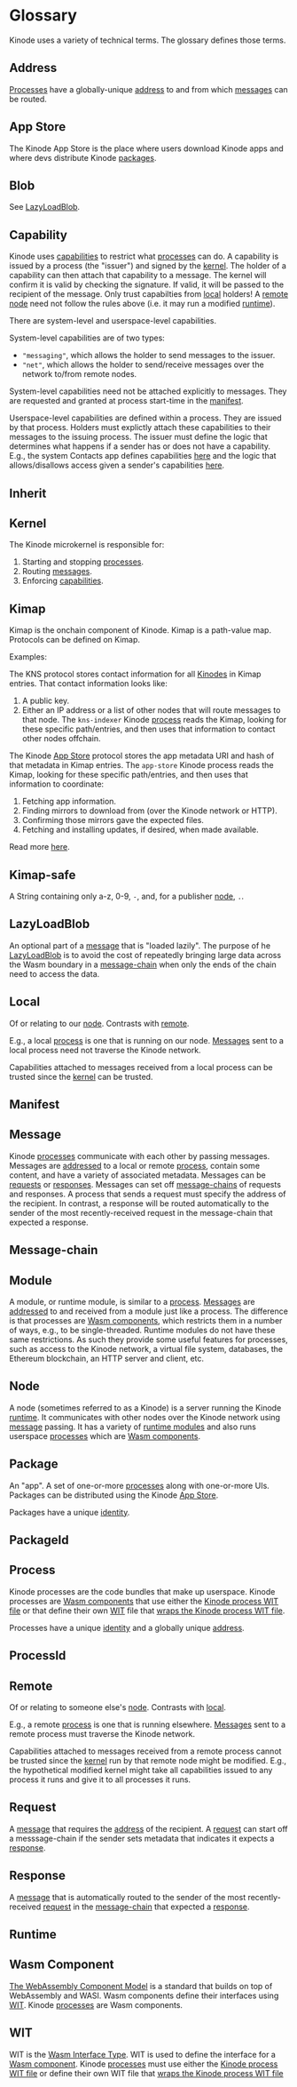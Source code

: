 # Glossary

Kinode uses a variety of technical terms.
The glossary defines those terms.

## Address

[Processes](#process) have a globally-unique [address](https://docs.rs/kinode_process_lib/latest/kinode_process_lib/kinode/process/standard/struct.Address.html) to and from which [messages](#message) can be routed.

## App Store

The Kinode App Store is the place where users download Kinode apps and where devs distribute Kinode [packages](#package).


## Blob

See [LazyLoadBlob](#LazyLoadBlob).

## Capability

Kinode uses [capabilities](https://docs.rs/kinode_process_lib/latest/kinode_process_lib/kinode/process/standard/struct.Capability.html) to restrict what [processes](#process) can do.
A capability is issued by a process (the "issuer") and signed by the [kernel](#kernel).
The holder of a capability can then attach that capability to a message.
The kernel will confirm it is valid by checking the signature.
If valid, it will be passed to the recipient of the message.
Only trust capabilties from [local](#local) holders!
A [remote](#remote) [node](#node) need not follow the rules above (i.e. it may run a modified [runtime](#runtime)).

There are system-level and userspace-level capabilities.

System-level capabilities are of two types:
- `"messaging"`, which allows the holder to send messages to the issuer.
- `"net"`, which allows the holder to send/receive messages over the network to/from remote nodes.

System-level capabilities need not be attached explicitly to messages.
They are requested and granted at process start-time in the [manifest](manifest).

Userspace-level capabilities are defined within a process.
They are issued by that process.
Holders must explictly attach these capabilities to their messages to the issuing process.
The issuer must define the logic that determines what happens if a sender has or does not have a capability.
E.g., the system Contacts app defines capabilities [here](https://github.com/kinode-dao/kinode/blob/main/kinode/packages/contacts/api/contacts%3Asys-v0.wit#L2-L7) and the logic that allows/disallows access given a sender's capabilities [here](https://github.com/kinode-dao/kinode/blob/main/kinode/packages/contacts/contacts/src/lib.rs#L291-L314).

## Inherit

## Kernel

The Kinode microkernel is responsible for:
1. Starting and stopping [processes](#process).
2. Routing [messages](#message).
3. Enforcing [capabilities](#capability).

## Kimap

Kimap is the onchain component of Kinode.
Kimap is a path-value map.
Protocols can be defined on Kimap.

Examples:

The KNS protocol stores contact information for all [Kinodes](#node) in Kimap entries.
That contact information looks like:
1. A public key.
2. Either an IP address or a list of other nodes that will route messages to that node.
The `kns-indexer` Kinode [process](#process) reads the Kimap, looking for these specific path/entries, and then uses that information to contact other nodes offchain.

The Kinode [App Store](#app-store) protocol stores the app metadata URI and hash of that metadata in Kimap entries.
The `app-store` Kinode process reads the Kimap, looking for these specific path/entries, and then uses that information to coordinate:
1. Fetching app information.
2. Finding mirrors to download from (over the Kinode network or HTTP).
3. Confirming those mirrors gave the expected files.
4. Fetching and installing updates, if desired, when made available.

Read more [here](./getting_started/kimap.md).

## Kimap-safe

A String containing only a-z, 0-9, `-`, and, for a publisher [node](#node), `.`.

## LazyLoadBlob

An optional part of a [message](#message) that is "loaded lazily".
The purpose of he [LazyLoadBlob](https://docs.rs/kinode_process_lib/latest/kinode_process_lib/kinode/process/standard/struct.LazyLoadBlob.html) is to avoid the cost of repeatedly bringing large data across the Wasm boundary in a [message-chain](#message-chain) when only the ends of the chain need to access the data.

## Local

Of or relating to our [node](#node).
Contrasts with [remote](#remote).

E.g., a local [process](#process) is one that is running on our node.
[Messages](#message) sent to a local process need not traverse the Kinode network.

Capabilities attached to messages received from a local process can be trusted since the [kernel](#kernel) can be trusted.

## Manifest

## Message

Kinode [processes](#process) communicate with each other by passing messages.
Messages are [addressed](#address) to a local or remote [process](#process), contain some content, and have a variety of associated metadata.
Messages can be [requests](#request) or [responses](#response).
Messages can set off [message-chains](#message-chain) of requests and responses.
A process that sends a request must specify the address of the recipient.
In contrast, a response will be routed automatically to the sender of the most recently-received request in the message-chain that expected a response.

## Message-chain

## Module

A module, or runtime module, is similar to a [process](#process).
[Messages](#message) are [addressed](#address) to and received from a module just like a process.
The difference is that processes are [Wasm components](#wasm-component), which restricts them in a number of ways, e.g., to be single-threaded.
Runtime modules do not have these same restrictions.
As such they provide some useful features for processes, such as access to the Kinode network, a virtual file system, databases, the Ethereum blockchain, an HTTP server and client, etc.

## Node

A node (sometimes referred to as a Kinode) is a server running the Kinode [runtime](#runtime).
It communicates with other nodes over the Kinode network using [message](#message) passing.
It has a variety of [runtime modules](#module) and also runs userspace [processes](#process) which are [Wasm components](#component).

## Package

An "app".
A set of one-or-more [processes](#process) along with one-or-more UIs.
Packages can be distributed using the Kinode [App Store](#app-store).

Packages have a unique [identity](https://docs.rs/kinode_process_lib/latest/kinode_process_lib/kinode/process/standard/struct.PackageId.html).

## PackageId

## Process

Kinode processes are the code bundles that make up userspace.
Kinode processes are [Wasm components](#wasm-component) that use either the [Kinode process WIT file](https://github.com/kinode-dao/kinode-wit/blob/v1.0.0/kinode.wit) or that define their own [WIT](#wit) file that [wraps the Kinode process WIT file](./cookbook/package_apis.md).

Processes have a unique [identity](https://docs.rs/kinode_process_lib/latest/kinode_process_lib/kinode/process/standard/struct.ProcessId.html) and a globally unique [address](#address).

## ProcessId

## Remote

Of or relating to someone else's [node](#node).
Contrasts with [local](#local).

E.g., a remote [process](#process) is one that is running elsewhere.
[Messages](#message) sent to a remote process must traverse the Kinode network.

Capabilities attached to messages received from a remote process cannot be trusted since the [kernel](#kernel) run by that remote node might be modified.
E.g., the hypothetical modified kernel might take all capabilities issued to any process it runs and give it to all processes it runs.

## Request

A [message](#message) that requires the [address](#address) of the recipient.
A [request](https://docs.rs/kinode_process_lib/latest/kinode_process_lib/struct.Request.html) can start off a messsage-chain if the sender sets metadata that indicates it expects a [response](#response).

## Response

A [message](#message) that is automatically routed to the sender of the most recently-received [request](#request) in the [message-chain](#message-chain) that expected a [response](https://docs.rs/kinode_process_lib/latest/kinode_process_lib/struct.Response.html).

## Runtime

## Wasm Component

[The WebAssembly Component Model](https://component-model.bytecodealliance.org/) is a standard that builds on top of WebAssembly and WASI.
Wasm components define their interfaces using [WIT](#wit).
Kinode [processes](#process) are Wasm components.

## WIT

WIT is the [Wasm Interface Type](https://component-model.bytecodealliance.org/design/wit.html).
WIT is used to define the interface for a [Wasm component](#wasm-component).
Kinode [processes](#process) must use either the [Kinode process WIT file](https://github.com/kinode-dao/kinode-wit/blob/v1.0.0/kinode.wit) or define their own WIT file that [wraps the Kinode process WIT file](./cookbook/package_apis.md)
